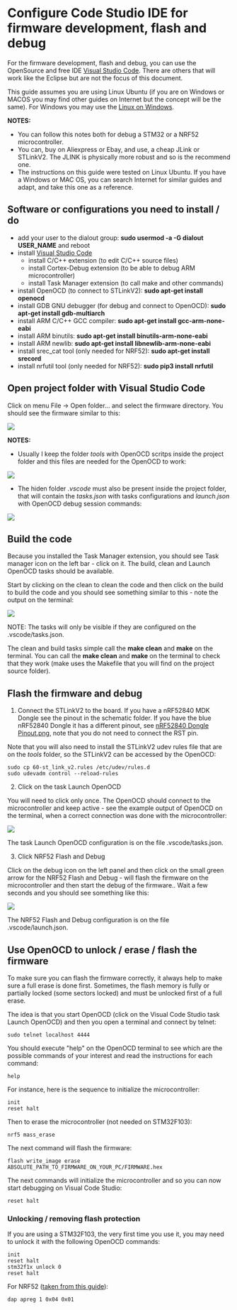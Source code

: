 # Configure Code Studio IDE for firmware development, flash and debug

For the firmware development, flash and debug, you can use the OpenSource and free IDE [Visual Studio Code](https://code.visualstudio.com/). There are others that will work like the Eclipse but are not the focus of this document.

This guide assumes you are using Linux Ubuntu (if you are on Windows or MACOS you may find other guides on Internet but the concept will be the same). For Windows you may use the [Linux on Windows](https://docs.microsoft.com/en-us/windows/wsl/).

**NOTES:**
* You can follow this notes both for debug a STM32 or a NRF52 microcontroller.
* You can, buy on Aliexpress or Ebay, and use, a cheap JLink or STLinkV2. The JLINK is physically more robust and so is the recommend one.
* The instructions on this guide were tested on Linux Ubuntu. If you have a Windows or MAC OS, you can search Internet for similar guides and adapt, and take this one as a reference.

## Software or configurations you need to install / do

- add your user to the dialout group: __sudo usermod -a -G dialout USER_NAME__ and reboot
- install [Visual Studio Code](https://code.visualstudio.com/)
  - install C/C++ extension (to edit C/C++ source files)
  - install Cortex-Debug extension (to be able to debug ARM microcontroller)
  - install Task Manager extension (to call make and other commands)
- install OpenOCD (to connect to STLinkV2): __sudo apt-get install openocd__
- install GDB GNU debugger (for debug and connect to OpenOCD): __sudo apt-get install gdb-multiarch__
- install ARM C/C++ GCC compiler: __sudo apt-get install gcc-arm-none-eabi__
- install ARM binutils: __sudo apt-get install binutils-arm-none-eabi__
- install ARM newlib: __sudo apt-get install libnewlib-arm-none-eabi__
- install srec_cat tool (only needed for NRF52): __sudo apt-get install srecord__
- install nrfutil tool (only needed for NRF52): __sudo pip3 install nrfutil__

## Open project folder with Visual Studio Code

Click on menu File -> Open folder... and select the firmware directory. You should see the firmware similar to this:

![](flash_debug_1.png)

**NOTES:**
* Usually I keep the folder *tools* with OpenOCD scritps inside the project folder and this files are needed for the OpenOCD to work:

![](tools_folder.png)

* The hiden folder *.vscode* must also be present inside the project folder, that will contain the *tasks.json* with tasks configurations and *launch.json* with OpenOCD debug session commands:

![](vscode_folder.png)

## Build the code

Because you installed the Task Manager extension, you should see Task manager icon on the left bar - click on it. The build, clean and Launch OpenOCD tasks should be available.

Start by clicking on the clean to clean the code and then click on the build to build the code and you should see something similar to this - note the output on the terminal:

![](flash_debug_2.png)

NOTE: The tasks will only be visible if they are configured on the .vscode/tasks.json.

The clean and build tasks simple call the __make clean__ and __make__ on the terminal. You can call the __make clean__ and __make__ on the terminal to check that they work (make uses the Makefile that you will find on the project source folder).

## Flash the firmware and debug

1. Connect the STLinkV2 to the board. If you have a nRF52840 MDK Dongle see the pinout in the schematic folder. If you have the blue nRF52840 Dongle it has a different pinout, see [nRF52840 Dongle Pinout.png](nRF52840_Dongle_Pinout.png), note that you do not need to connect the RST pin.

Note that you will also need to install the STLinkV2 udev rules file that are on the *tools* folder, so the STLinkV2 can be accessed by the OpenOCD:
```
sudo cp 60-st_link_v2.rules /etc/udev/rules.d
sudo udevadm control --reload-rules
```

2. Click on the task Launch OpenOCD

You will need to click only once. The OpenOCD should connect to the microcontroller and keep active - see the example output of OpenOCD on the terminal, when a correct connection was done with the microcontroller:

![](flash_debug_3.png)

The task Launch OpenOCD configuration is on the file .vscode/tasks.json.

3. Click NRF52 Flash and Debug

Click on the debug icon on the left panel and then click on the small green arrow for the NRF52 Flash and Debug - will flash the firmware on the microcontroller and then start the debug of the firmware.. Wait a few seconds and you should see something like this:

![](flash_debug_4.png)

The NRF52 Flash and Debug configuration is on the file .vscode/launch.json.

## Use OpenOCD to unlock / erase / flash the firmware

To make sure you can flash the firmware correctly, it always help to make sure a full erase is done first. Sometimes, the flash memory is fully or partially locked (some sectors locked) and must be unlocked first of a full erase.

The idea is that you start OpenOCD (click on the Visual Code Studio task Launch OpenOCD) and then you open a terminal and connect by telnet:
```
sudo telnet localhost 4444
```

You should execute "help" on the OpenOCD terminal to see which are the possible commands of your interest and read the instructions for each command:
```
help
```

For instance, here is the sequence to initialize the microcontroller:
```
init
reset halt
```

Then to erase the microcontroller (not needed on STM32F103):
```
nrf5 mass_erase
```

The next command will flash the firmware:
```
flash write_image erase ABSOLUTE_PATH_TO_FIRMWARE_ON_YOUR_PC/FIRMWARE.hex
```

The next commands will initialize the microcontroller and so you can now start debugging on Visual Code Studio:
```
reset halt
```

### Unlocking / removing flash protection

If you are using a STM32F103, the very first time you use it, you may need to unlock it with the following OpenOCD commands:
```
init
reset halt
stm32f1x unlock 0
reset halt
```

For NRF52 ([taken from this guide](https://blog.dbrgn.ch/2020/5/16/nrf52-unprotect-flash-jlink-openocd/)):
```
dap apreg 1 0x04 0x01
```